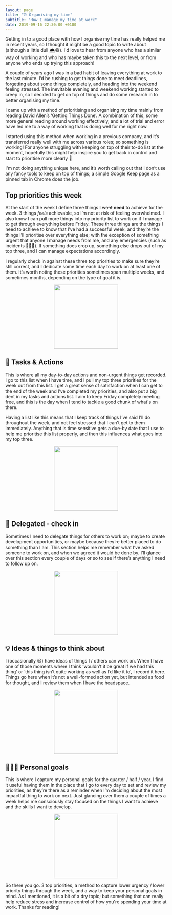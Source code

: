 ```yaml
---
layout: page
title: "⏰ Organising my time"
subtitle: "How I manage my time at work"
date: 2019-09-16 22:30:00 +0100
---
```

Getting in to a good place with how I organise my time has really helped me in recent years, so I thought it might be a good topic to write about (although a little dull 🌨😄). I'd love to hear from anyone who has a similar way of working and who has maybe taken this to the next level, or from anyone who ends up trying this approach!


A couple of years ago I was in a bad habit of leaving everything at work to the last minute. I’d be rushing to get things done to meet deadlines, forgetting about some things completely, and heading into the weekend feeling stressed. The inevitable evening and weekend working started to creep in, so I decided to get on top of things and do some research in to better organising my time.

I came up with a method of prioritising and organising my time mainly from reading David Allen’s ‘Getting Things Done’. A combination of this, some more general reading around working effectively, and a lot of trial and error have led me to a way of working that is doing well for me right now.

I started using this method when working in a previous company, and it’s transferred really well with me across various roles; so something is working! For anyone struggling with keeping on top of their to-do list at the moment, hopefully this might help inspire you to get back in control and start to prioritise more clearly 📝

I'm not doing anything unique here, and it’s worth calling out that I don’t use any fancy tools to keep on top of things; a simple Google Keep page as a pinned tab in Chrome does the job.

## **Top priorities this week**

At the start of the week I define three things I ~~want~~ **need** to achieve for the week. 3 things _feels_ achievable, so I’m not at risk of feeling overwhelmed. I also know I can pull more things into my priority list to work on if I manage to get through everything before Friday. These three things are the things I need to achieve to know that I’ve had a successful week, and they’re the things I’ll prioritise over everything else; with the exception of something urgent that anyone I manage needs from me, and any emergencies (such as incidents 🧑🏻‍🚒). If something does crop up, something else drops out of my top three, and I can manage expectations accordingly.

I regularly check in against these three top priorities to make sure they’re still correct, and I dedicate some time each day to work on at least one of them. It&#8217;s worth noting these priorities sometimes span multiple weeks, and sometimes months, depending on the type of goal it is.

<p align="center"> 
  <img width="200" height="200" src="https://github.com/lukebriscoe/lukebriscoe.github.io/assets/img/top-priorities.png">
</p>


## **📝 Tasks & Actions**

This is where all my day-to-day actions and non-urgent things get recorded. I go to this list when I have time, and I pull my top three priorities for the week out from this list. I get a great sense of satisfaction when I can get to the end of the week and I’ve completed my priorities, and also put a big dent in my tasks and actions list. I aim to keep Friday completely meeting free, and this is the day when I tend to tackle a good chunk of what's on there.

Having a list like this means that I keep track of things I’ve said I’ll do throughout the week, and not feel stressed that I can’t get to them immediately. Anything that is time sensitive gets a due-by date that I use to help me prioritise this list properly, and then this influences what goes into my top three.

<p align="center"> 
  <img width="200" height="200" src="https://github.com/lukebriscoe/lukebriscoe.github.io/assets/img/tasks-actions.png">
</p>


## **🤝 Delegated - check in**

Sometimes I need to delegate things for others to work on; maybe to create development opportunities, or maybe because they’re better placed to do something than I am. This section helps me remember what I’ve asked someone to work on, and when we agreed it would be done by. I’ll glance over this section every couple of days or so to see if there’s anything I need to follow up on.

<p align="center"> 
  <img width="200" height="200" src="https://github.com/lukebriscoe/lukebriscoe.github.io/assets/img/delegated.png">
</p>


## **💡 Ideas & things to think about**

I (occasionally 😆) have ideas of things I / others can work on. When I have one of those moments where I think ‘wouldn’t it be great if we had this thing’ or ‘this thing isn’t quite working as well as I’d like it to’, I record it here. Things go here when it’s not a well-formed action yet, but intended as food for thought, and I review them when I have the headspace.

<p align="center"> 
  <img width="200" height="200" src="https://github.com/lukebriscoe/lukebriscoe.github.io/assets/img/ideas-example.png">
</p>


## **🙋🏻‍♂️ Personal goals**

This is where I capture my personal goals for the quarter / half / year. I find it useful having them in the place that I go to every day to set and review my priorities, as they’re there as a reminder when I’m deciding about the most impactful thing to work on next. Just glancing over them a couple of times a week helps me consciously stay focused on the things I want to achieve and the skills I want to develop.

<p align="center"> 
  <img width="200" height="200" src="https://github.com/lukebriscoe/lukebriscoe.github.io/assets/img/goals.png">
</p>


So there you go. 3 top priorities, a method to capture lower urgency / lower priority things through the week, and a way to keep your personal goals in mind. As I mentioned, it is a bit of a dry topic; but something that can really help reduce stress and increase control of how you're spending your time at work. Thanks for reading!

